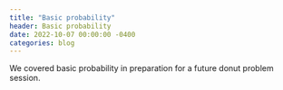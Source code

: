 ```yaml
---
title: "Basic probability"
header: Basic probability
date: 2022-10-07 00:00:00 -0400
categories: blog
---
```


We covered basic probability in preparation for a future donut problem session.
